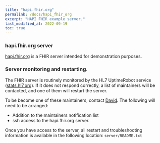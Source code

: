 ```yaml
---
title: "hapi.fhir.org"
permalink: /docs/hapi_fhir_org
excerpt: "HAPI FHIR example server."
last_modified_at: 2022-09-19
toc: true
---
```


### hapi.fhir.org server
[hapi.fhir.org][Link-HapiFhirOrg] is a FHIR server intended for demonstration purposes.

### Server monitoring and restarting.

The FHIR server is routinely monitored by the HL7 UptimeRobot service ([stats.hl7.org][Link-Monitoring]). If it does not respond correctly, a list of maintainers will be contacted, and one of them will restart the server.

To be become one of these maintainers, contact [David][Link-davidGithub]. The following will need to be arranged:
* Addition to the maintainers notification list
* ssh access to the hapi.fhir.org server.

Once you have access to the server, all restart and troubleshooting information is available in the following location: `server/README.txt`

[Link-HapiFhirOrg]: http://hapi.fhir.org/
[Link-Monitoring]: https://stats.hl7.org/790505375
[Link-davidGithub]: https://github.com/dotasek